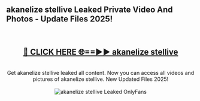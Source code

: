 <h2>akanelize stellive Leaked Private Video And Photos - Update Files 2025!</h2>
<br>
<div align="center">
<h2><a href="https://top-ai-tools.click/QrbHav" rel="nofollow">🔴 CLICK HERE 🌐==►► akanelize stellive</a></h2>
<br>
Get akanelize stellive leaked all content. Now you can access all videos and pictures of akanelize stellive. New Updated Files 2025!
<br>
<br>
<a href="https://top-ai-tools.click/QrbHav" rel="nofollow" data-target="animated-image.originalLink"><img src="https://i.ibb.co.com/WyWwxjT/player-gif2.gif" alt="akanelize stellive Leaked  OnlyFans" style="max-width: 100%; display: inline-block;" data-target="animated-image.originalImage"></a>
</div>
<br>